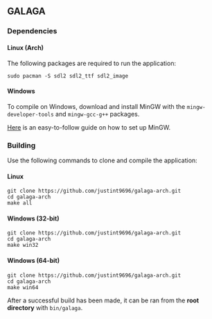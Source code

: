## GALAGA

### Dependencies
#### Linux (Arch)
The following packages are required to run the application:
```
sudo pacman -S sdl2 sdl2_ttf sdl2_image
```
#### Windows
To compile on Windows, download and install MinGW with the ```mingw-developer-tools``` and ```mingw-gcc-g++``` packages.<br>

[Here](https://ics.uci.edu/~pattis/common/handouts/mingweclipse/mingw.html) is an easy-to-follow guide on how to set up MinGW.<br>

### Building
Use the following commands to clone and compile the application:<br>

#### Linux
```
git clone https://github.com/justint9696/galaga-arch.git
cd galaga-arch
make all
```
#### Windows (32-bit)
```
git clone https://github.com/justint9696/galaga-arch.git
cd galaga-arch
make win32
```
#### Windows (64-bit)
```
git clone https://github.com/justint9696/galaga-arch.git
cd galaga-arch
make win64
```

After a successful build has been made, it can be ran from the **root directory** with ```bin/galaga```.
